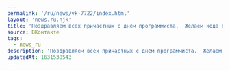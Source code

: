 ```yaml
---
permalink: '/ru/news/vk-7722/index.html'
layout: 'news.ru.njk'
title: 'Поздравляем всех причастных с днём программиста.  Желаем кода без багов!…'
source: ВКонтакте
tags:
  - news_ru
description: 'Поздравляем всех причастных с днём программиста.  Желаем кода без багов!…'
updatedAt: 1631538543
---
```

